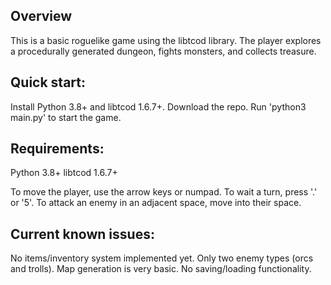 ## Overview

This is a basic roguelike game using the libtcod library. The player explores a procedurally generated dungeon, fights monsters, and collects treasure.

## Quick start:

Install Python 3.8+ and libtcod 1.6.7+.
Download the repo.
Run 'python3 main.py' to start the game.

## Requirements:

Python 3.8+
libtcod 1.6.7+

To move the player, use the arrow keys or numpad. To wait a turn, press '.' or '5'. To attack an enemy in an adjacent space, move into their space.

## Current known issues:

No items/inventory system implemented yet.
Only two enemy types (orcs and trolls).
Map generation is very basic.
No saving/loading functionality.